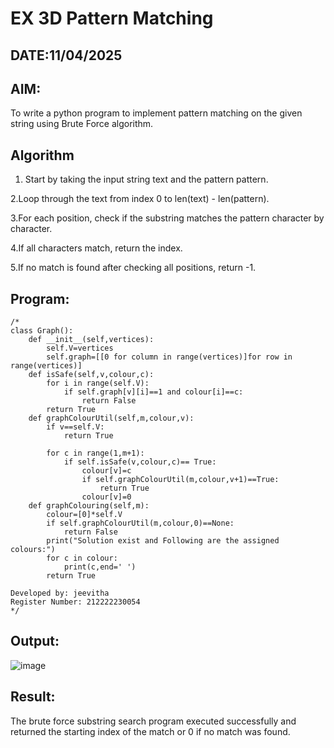 # EX 3D Pattern Matching
## DATE:11/04/2025
## AIM:
To write a python program to implement pattern matching on the given string using Brute Force algorithm.



## Algorithm
1. Start by taking the input string text and the pattern pattern.

2.Loop through the text from index 0 to len(text) - len(pattern).

3.For each position, check if the substring matches the pattern character by character.

4.If all characters match, return the index.

5.If no match is found after checking all positions, return -1.
 
## Program:
```
/*
class Graph():
    def __init__(self,vertices):
        self.V=vertices
        self.graph=[[0 for column in range(vertices)]for row in range(vertices)]
    def isSafe(self,v,colour,c):
        for i in range(self.V):
            if self.graph[v][i]==1 and colour[i]==c:
                return False
        return True
    def graphColourUtil(self,m,colour,v):
        if v==self.V:
            return True
            
        for c in range(1,m+1):
            if self.isSafe(v,colour,c)== True:
                colour[v]=c
                if self.graphColourUtil(m,colour,v+1)==True:
                    return True
                colour[v]=0
    def graphColouring(self,m):
        colour=[0]*self.V
        if self.graphColourUtil(m,colour,0)==None:
            return False
        print("Solution exist and Following are the assigned colours:")
        for c in colour:
            print(c,end=' ')
        return True   
    
Developed by: jeevitha 
Register Number: 212222230054 
*/
```

## Output:
![image](https://github.com/user-attachments/assets/794b77bd-bc63-4359-8f68-4d857355ea83)



## Result:
The brute force substring search program executed successfully and returned the starting index of the match or 0 if no match was found.
